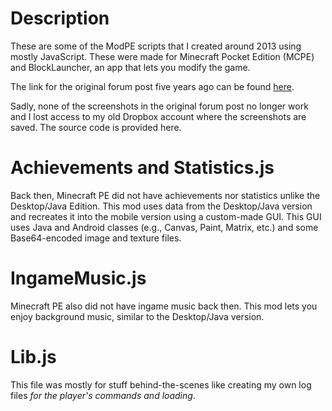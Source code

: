 # Description

These are some of the ModPE scripts that I created around 2013 using mostly JavaScript. These were made for Minecraft Pocket Edition (MCPE) and BlockLauncher, an app that lets you modify the game.

The link for the original forum post five years ago can be found [here](https://www.minecraftforum.net/forums/minecraft-pocket-edition/mcpe-mods-tools/2175171-android-0-11-x-achievements-gui-statistics-gui).

Sadly, none of the screenshots in the original forum post no longer work and I lost access to my old Dropbox account where the screenshots are saved. The source code is provided here.

# Achievements and Statistics.js

Back then, Minecraft PE did not have achievements nor statistics unlike the Desktop/Java Edition. This mod uses data from the Desktop/Java version and recreates it into the mobile version using a custom-made GUI. This GUI uses Java and Android classes (e.g., Canvas, Paint, Matrix, etc.) and some Base64-encoded image and texture files.

# IngameMusic.js

Minecraft PE also did not have ingame music back then. This mod lets you enjoy background music, similar to the Desktop/Java version.

# Lib.js

This file was mostly for stuff behind-the-scenes like creating my own log files *for the player's commands and loading*.
